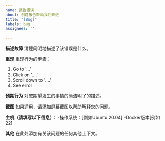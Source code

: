 ```yaml
---
name: 报告错误
about: 创建报告帮助我们改进
title: "[Bug]"
labels: bug
assignees: ''

---
```


**描述故障**
清楚简明地描述了该错误是什么。


**重现**
重现行为的步骤：

1. Go to '...'
2. Click on '....'
3. Scroll down to '....'
4. See error

**预期行为**
对您期望发生的事情的简洁明了的描述。

**截图**
如果适用，请添加屏幕截图以帮助解释您的问题。


**主机（请填写以下信息）：**
 -操作系统：[例如Ubuntu 20.04]
 -Docker版本[例如22] 


**其他**
在此处添加有关该问题的任何其他上下文。
